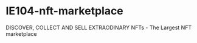 # IE104-nft-marketplace
DISCOVER, COLLECT AND SELL EXTRAODINARY NFTs -  The Largest NFT marketplace
